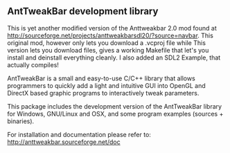 AntTweakBar development library
-------------------------------

This is yet another modified version of the Anttweakbar 2.0 mod found at http://sourceforge.net/projects/anttweakbarsdl20/?source=navbar. This original mod, however only lets you download a .vcproj file while This version lets you download files, gives a working Makefile that let's you install and deinstall everything cleanly. I also added an SDL2 Example, that actually compiles!

AntTweakBar is a small and easy-to-use C/C++ library that allows programmers
to quickly add a light and intuitive GUI into OpenGL and DirectX based 
graphic programs to interactively tweak parameters.

This package includes the development version of the AntTweakBar library 
for Windows, GNU/Linux and OSX, and some program examples (sources + binaries).

For installation and documentation please refer to:
http://anttweakbar.sourceforge.net/doc
